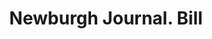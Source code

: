 ---
doi: 10.7916/D89K5PCS
date_other: '1890'
date_other_textual: 1890-1899
form: printed ephemera
genre:
- Invoices
name:
- Newburgh Journal
object_in_context_url: https://biggert.cul.columbia.edu/items/view/ave_biggert_01166
subject_hierarchical_geographic:
- Newburgh, New York, United States
subject_name:
- Newburgh Journal
title: Newburgh Journal. Bill
sort_title: Newburgh Journal. Bill
call_number: ave_biggert_01166
coordinates:
- 41.51972222222222,-74.0213888888889
pid: ave_biggert_01166
identifiers: ave_biggert_01166
thumbnail: https://derivativo-3.library.columbia.edu/iiif/2/ldpd:343437/full/!256,256/0/native.jpg
permalink: /biggert/ave_biggert_01166/
layout: iiif-image-page
---